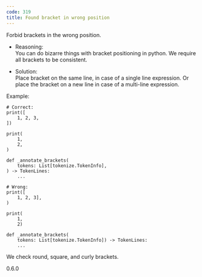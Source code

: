 ```yaml
---
code: 319
title: Found bracket in wrong position
---
```


Forbid brackets in the wrong position.

  - Reasoning:  
    You can do bizarre things with bracket positioning in python. We
    require all brackets to be consistent.

  - Solution:  
    Place bracket on the same line, in case of a single line expression.
    Or place the bracket on a new line in case of a multi-line
    expression.

Example:

    # Correct:
    print([
        1, 2, 3,
    ])
    
    print(
        1,
        2,
    )
    
    def _annotate_brackets(
        tokens: List[tokenize.TokenInfo],
    ) -> TokenLines:
        ...
    
    # Wrong:
    print([
        1, 2, 3],
    )
    
    print(
        1,
        2)
    
    def _annotate_brackets(
        tokens: List[tokenize.TokenInfo]) -> TokenLines:
        ...

We check round, square, and curly brackets.

<div class="versionadded">

0.6.0

</div>